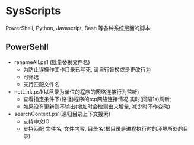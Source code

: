 # SysScripts
PowerShell, Python, Javascript, Bash 等各种系统层面的脚本

## PowerSehll
- renameAll.ps1 (批量替换文件名)   
   - 为防止误操作工作目录已写死, 请自行替换或是更改行为
   - 可筛选
   - 支持匹配文件名
- netLink.ps1(以目录为单位的程序的网络连接行为监听)   
   - 查看指定条件下(路径)程序的tcp网络连接情况 实时(间隔1s)刷新;
   - 如果没有更新则不输出(增加时会检测出来增量, 减少时不作变动)
- searchContext.ps1(递归目录上下文搜索)
   - 支持中文IO
   - 支持匹配 文件名, 文件内容, 目录名(根目录是进程执行时的环境所处的目录)
